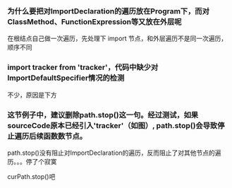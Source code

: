 ### 为什么要把对ImportDeclaration的遍历放在Program下，而对ClassMethod、FunctionExpression等又放在外层呢
在根结点自己做一次遍历，先处理下 import 节点，和外层遍历不是同一次遍历，顺序不同

### import tracker from 'tracker'，代码中缺少对ImportDefaultSpecifier情况的检测
不少，原因是下方
### 这节例子中，建议删除path.stop()这一句。经过测试，如果sourceCode原本已经引入'tracker'（如图）, path.stop()会导致停止遍历后续函数数节点。

path.stop()没有阻止对ImportDeclaration的遍历，反而阻止了对其他节点的遍历。。。停了个寂寞

curPath.stop()吧